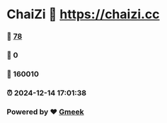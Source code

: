 # ChaiZi :link: https://chaizi.cc 
### :page_facing_up: [78](https://chaizi.cc/tag.html) 
### :speech_balloon: 0 
### :hibiscus: 160010 
### :alarm_clock: 2024-12-14 17:01:38 
### Powered by :heart: [Gmeek](https://github.com/Meekdai/Gmeek)
